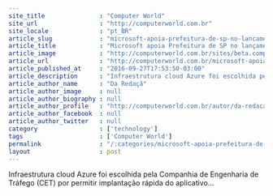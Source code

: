 ```yaml
---
site_title               : "Computer World"
site_url                 : "http://computerworld.com.br"
site_locale              : "pt_BR"
article_slug             : "microsoft-apoia-prefeitura-de-sp-no-lancamento-do-zonal-azul-digital"
article_title            : "Microsoft apoia Prefeitura de SP no lançamento do Zonal Azul Digital"
article_image            : "http://computerworld.com.br/sites/beta.computerworld.com.br/files/news_articles/zona_azul_digital.jpg"
article_url              : "http://computerworld.com.br/microsoft-apoia-prefeitura-de-sp-no-lancamento-do-zonal-azul-digital"
article_published_at     : "2016-09-27T17:53:50-03:00"
article_description      : "Infraestrutura cloud Azure foi escolhida pela Companhia de Engenharia de Tráfego (CET) por permitir implantação rápida do aplicativo..."
article_author_name      : "Da Redaçã"
article_author_image     : null
article_author_biography : null
article_author_profile   : "http://computerworld.com.br/autor/da-redacao"
article_author_facebook  : null
article_author_twitter   : null
category                 : ['technology']
tags                     : ['Computer World']
permalink                : "/:categories/microsoft-apoia-prefeitura-de-sp-no-lancamento-do-zonal-azul-digital/"
layout                   : post
---
```


Infraestrutura cloud Azure foi escolhida pela Companhia de Engenharia de Tráfego (CET) por permitir implantação rápida do aplicativo...
